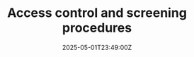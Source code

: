 ---
title: Access control and screening procedures
linkTitle: Access control and screening procedures
date: '2025-05-01T23:49:00Z'
weight: 1
description: Standardized access control and screening procedures ensure supply chain
  security and compliance with ISO 28001, detailing responsibilities, steps for entry
  and exit, incident response, and record maintenance. Regular audits and performance
  indicators are established to monitor effectiveness.
draft: false
ref: access-control-and-screening-procedures
---